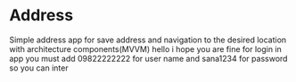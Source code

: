 # Address

Simple address app for save address and navigation to the desired location with architecture
components(MVVM)
hello i hope you are fine for login in app you must add 09822222222 for user name and sana1234 for
password so you can inter  
